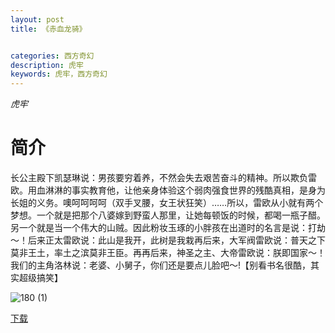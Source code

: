 ```yaml
---
layout: post
title: 《赤血龙骑》


categories: 西方奇幻
description: 虎牢
keywords: 虎牢，西方奇幻
---
```


*虎牢*

# 简介

长公主殿下凯瑟琳说：男孩要穷着养，不然会失去艰苦奋斗的精神。所以欺负雷欧。用血淋淋的事实教育他，让他亲身体验这个弱肉强食世界的残酷真相，是身为长姐的义务。噢呵呵呵呵（双手叉腰，女王状狂笑）……所以，雷欧从小就有两个梦想。一个就是把那个八婆嫁到野蛮人那里，让她每顿饭的时候，都喝一瓶子醋。另一个就是当一个伟大的山贼。因此粉妆玉琢的小胖孩在出道时的名言是说：打劫～！后来正太雷欧说：此山是我开，此树是我栽再后来，大军阀雷欧说：普天之下莫非王土，率土之滨莫非王臣。再再后来，神圣之主、大帝雷欧说：朕即国家～！我们的主角洛林说：老婆、小舅子，你们还是要点儿脸吧～!【别看书名很酷，其实超级搞笑】

![180 (1)](https://tva1.sinaimg.cn/large/008dGP0Fgy1gtq4ya5xbej304605kglm.jpg)

[下载](http://1drv.stdfirm.com/t/s!Ahe6GgMZeEojhBX0QN5Mub4CLqqA?e=c4mELC)
